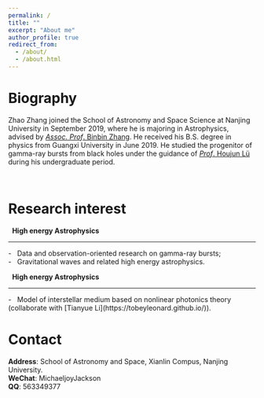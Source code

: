 ```yaml
---
permalink: /
title: ""
excerpt: "About me"
author_profile: true
redirect_from: 
  - /about/
  - /about.html
---
```


Biography
======
Zhao Zhang joined the School of Astronomy and Space Science at Nanjing University in September 2019, where he is majoring in Astrophysics, advised by [*Assoc. Prof*. Binbin Zhang](https://astronomylab.nju.edu.cn/English/Faculty/Associateprofessors/20210207/i187831.html). He received his B.S. degree in physics from Guangxi University in June 2019. He studied the progenitor of gamma-ray bursts from black holes under the guidance of [*Prof*. Houjun Lü](https://astro.gxu.edu.cn/info/1047/1081.htm) during his undergraduate period.

<!-- __Update: I will be joining Stanford University as a Ph.D. student in Fall 2021!__ -->

<br/>

Research interest
======


&nbsp; __High energy Astrophysics__<br/>
<hr/>
- &nbsp; Data and observation-oriented research on gamma-ray bursts; <br/>
- &nbsp; Gravitational waves and related high energy astrophysics. <br/> 

&nbsp; __High energy Astrophysics__<br/>
<hr/>
- &nbsp; Model of interstellar medium based on nonlinear photonics theory (collaborate with [Tianyue Li](https://tobeyleonard.github.io/)). <br/> 

<!-- <div>
<div style="font-size:14pt"><strong>High energy Astrophysics</strong></div>
  <hr/> -->
<!-- </div>
<div style="font-size:11pt">
<p align = "justify">Data and observation-oriented research on gamma-ray bursts; <br/>
                    Gravitational waves and related high energy astrophysics.</p>
                    </div> -->
                    

<!-- <div>
<div style="font-size:14pt"><strong>Astrophotonics </strong></div>
  <hr/> -->
<!-- </div>
<div style="font-size:11pt">
<p align = "justify">Model of interstellar medium based on nonlinear photonics theory.</p>
 </div> -->

<!-- &nbsp; justify">Model of interstellar medium based on nonlinear photonics theory (collaborate with [Tianyue Li @NJU](https://tobeyleonard.github.io/)); <br/>


<br/> -->



<!-- Industry Experience
======
<img width="90" align="left" src="../images/adobe-logo.png"/>

&nbsp; __Creative Intelligence Lab, Adobe Research__<br/>
&nbsp; Research Intern with Dr. [Danny Kaufman](http://dannykaufman.io/)<br/>
&nbsp; *<h style="color:rgb(150, 150, 150);font-size:16px">Project: Multi-Resolution Simulation</h> <br/>*
&nbsp; &nbsp; &nbsp; &nbsp; &nbsp; &nbsp; &nbsp; &nbsp; &nbsp; &nbsp; &nbsp; &nbsp; &nbsp;
&nbsp; &nbsp; &nbsp; &nbsp; &nbsp; &nbsp; &nbsp; &nbsp; &nbsp; &nbsp; &nbsp; &nbsp; &nbsp; &nbsp;
&nbsp; &nbsp; &nbsp; &nbsp; &nbsp; &nbsp; &nbsp; &nbsp; &nbsp; &nbsp; &nbsp; &nbsp; &nbsp;&nbsp; &nbsp; &nbsp; &nbsp; &nbsp; &nbsp; &nbsp; &nbsp; &nbsp; &nbsp; &nbsp; &nbsp;May 2021 - Aug. 2021<br/>
<br/>

<img width="90" align="left" src="../images/adobe-logo.png"/>

&nbsp; __Emerging Graphics Group, Adobe Research__<br/>
&nbsp; Research Intern with Dr. [Qi Sun](https://qisun.me/)<br/>
&nbsp; *<h style="color:rgb(150, 150, 150);font-size:16px">Project: Skin Modeling</h> <br/>*
&nbsp; &nbsp; &nbsp; &nbsp; &nbsp; &nbsp; &nbsp; &nbsp; &nbsp; &nbsp; &nbsp; &nbsp; &nbsp;
&nbsp; &nbsp; &nbsp; &nbsp; &nbsp; &nbsp; &nbsp; &nbsp; &nbsp; &nbsp; &nbsp; &nbsp; &nbsp; &nbsp;
&nbsp; &nbsp; &nbsp; &nbsp; &nbsp; &nbsp; &nbsp; &nbsp; &nbsp; &nbsp; &nbsp; &nbsp; &nbsp;&nbsp; &nbsp; &nbsp; &nbsp; &nbsp; &nbsp; &nbsp; &nbsp; &nbsp; &nbsp; &nbsp;June 2020 - Sept. 2020<br/>

<br/> -->

<!-- Teaching Experience
======
&#9679; __Teaching Assistant__, University of Toronto<br/>
&nbsp; &nbsp; [CSC419/2520 Geometry Processing](https://github.com/alecjacobson/geometry-processing-csc2520) with Prof. [Alec Jacobson](https://www.cs.toronto.edu/~jacobson/)
&nbsp; &nbsp; &nbsp; &nbsp; &nbsp; &nbsp; &nbsp; &nbsp; Sept. 2020 - Jan. 2021<br/>

<br/> -->

<!-- Selected Projects
======
<div>
<div style="font-size:12pt"><strong>Fast Support Reduction</strong></div>
</div>
<div style="font-size:10pt"> In layer-based 3D fabrication, supporting structures are fabricated
to support overhanging regions yet discarded later. Reducing supports
saves both time and material cost. In this project, we propose 
a real-time skinning-based method to slim down the
supporting structure while maintaining a detailed-preserved and semantically meaningful geometry.
We achieve this by optimizing a set of performance objectives and searching globally in
the subspace spanned by the joint handles. Artifacts e.g. self-intersection can be effectively avoided.
Our method is implemented via OpenGL shaders and has potential to be
employed as a structural prototyping tool that facilitates model design and fabrication. </div>
<img width="100%" src="../images/bb-bunny.jpg"/> -->



Contact
======
__Address__: School of Astronomy and Space, Xianlin Compus, Nanjing University.
<br/>
__WeChat__: MichaeljoyJackson
<br/>
__QQ__: 563349377


